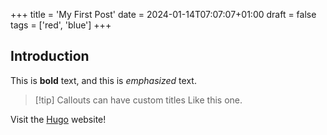 +++
title = 'My First Post'
date = 2024-01-14T07:07:07+01:00
draft = false
tags = ['red', 'blue']
+++
## Introduction

This is **bold** text, and this is *emphasized* text.

> [!tip] Callouts can have custom titles
> Like this one.

Visit the [Hugo](https://gohugo.io) website!
